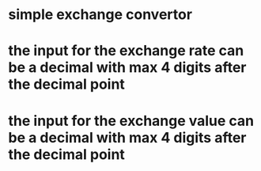 # simple exchange convertor
# the input for the exchange rate can be a decimal with max 4 digits after the decimal point
# the input for the exchange value can be a decimal with max 4 digits after the decimal point
